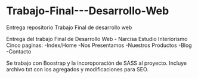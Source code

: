 # Trabajo-Final---Desarrollo-Web
Entrega repositorio Trabajo Final de desarrollo web

Entrega del trabajo Final de Desarrollo Web - Narcisa Estudio Interiorismo
Cinco paginas:
-Index/Home
-Nos Presentamos
-Nuestros Productos
-Blog
-Contacto

Se trabajo con Boostrap y la incoroporación de SASS al proyecto. 
Incluye archivo txt con los agregados y modificaciones para SEO.
